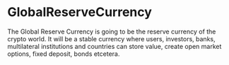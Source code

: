 # GlobalReserveCurrency
The Global Reserve Currency is going to be the reserve currency of the crypto world. It will be a stable currency where users, investors, banks, multilateral institutions and countries can store value, create open market options, fixed deposit, bonds etcetera.
